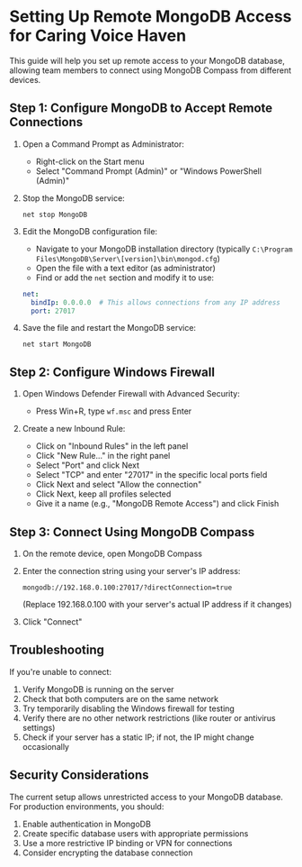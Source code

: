 # Setting Up Remote MongoDB Access for Caring Voice Haven

This guide will help you set up remote access to your MongoDB database, allowing team members to connect using MongoDB Compass from different devices.

## Step 1: Configure MongoDB to Accept Remote Connections

1. Open a Command Prompt as Administrator:
   - Right-click on the Start menu
   - Select "Command Prompt (Admin)" or "Windows PowerShell (Admin)"

2. Stop the MongoDB service:
   ```
   net stop MongoDB
   ```

3. Edit the MongoDB configuration file:
   - Navigate to your MongoDB installation directory (typically `C:\Program Files\MongoDB\Server\[version]\bin\mongod.cfg`)
   - Open the file with a text editor (as administrator)
   - Find or add the `net` section and modify it to use:
   ```yaml
   net:
     bindIp: 0.0.0.0  # This allows connections from any IP address
     port: 27017
   ```

4. Save the file and restart the MongoDB service:
   ```
   net start MongoDB
   ```

## Step 2: Configure Windows Firewall

1. Open Windows Defender Firewall with Advanced Security:
   - Press Win+R, type `wf.msc` and press Enter

2. Create a new Inbound Rule:
   - Click on "Inbound Rules" in the left panel
   - Click "New Rule..." in the right panel
   - Select "Port" and click Next
   - Select "TCP" and enter "27017" in the specific local ports field
   - Click Next and select "Allow the connection"
   - Click Next, keep all profiles selected
   - Give it a name (e.g., "MongoDB Remote Access") and click Finish

## Step 3: Connect Using MongoDB Compass

1. On the remote device, open MongoDB Compass

2. Enter the connection string using your server's IP address:
   ```
   mongodb://192.168.0.100:27017/?directConnection=true
   ```
   (Replace 192.168.0.100 with your server's actual IP address if it changes)

3. Click "Connect"

## Troubleshooting

If you're unable to connect:

1. Verify MongoDB is running on the server
2. Check that both computers are on the same network
3. Try temporarily disabling the Windows firewall for testing
4. Verify there are no other network restrictions (like router or antivirus settings)
5. Check if your server has a static IP; if not, the IP might change occasionally

## Security Considerations

The current setup allows unrestricted access to your MongoDB database. For production environments, you should:

1. Enable authentication in MongoDB
2. Create specific database users with appropriate permissions
3. Use a more restrictive IP binding or VPN for connections
4. Consider encrypting the database connection
